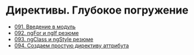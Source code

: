 # Директивы. Глубокое погружение

- [091. Введение в модуль](./091.%20Module%20Introduction)
- [092. ngFor и ngIf резюме](./092.%20ngFor%20and%20ngIf%20Recap)
- [093. ngClass и ngStyle резюме](./093.%20ngClass%20and%20ngStyle%20Recap)
- [094. Создаем простую директиву аттрибута](./094.%20Creating%20a%20Basic%20Attribute%20Directive)

